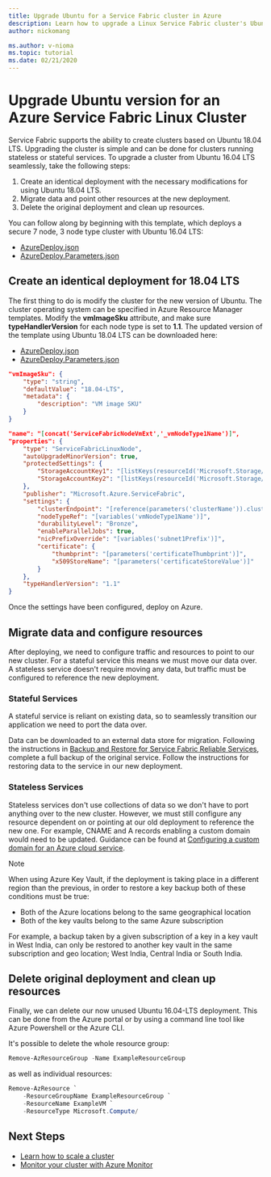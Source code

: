 ```yaml
---
title: Upgrade Ubuntu for a Service Fabric cluster in Azure 
description: Learn how to upgrade a Linux Service Fabric cluster's Ubuntu version on an existing Azure virtual network using Azure CLI.
author: nickomang

ms.author: v-nioma
ms.topic: tutorial
ms.date: 02/21/2020
---
```


# Upgrade Ubuntu version for an Azure Service Fabric Linux Cluster

Service Fabric supports the ability to create clusters based on Ubuntu 18.04 LTS. Upgrading the cluster is simple and can be done for clusters running stateless or stateful services. To upgrade a cluster from Ubuntu 16.04 LTS seamlessly, take the following steps:

1. Create an identical deployment with the necessary modifications for using Ubuntu 18.04 LTS.
2. Migrate data and point other resources at the new deployment.
3. Delete the original deployment and clean up resources.

You can follow along by beginning with this template, which deploys a secure 7 node, 3 node type cluster with Ubuntu 16.04 LTS:

* [AzureDeploy.json][template]
* [AzureDeploy.Parameters.json][parameters]

## Create an identical deployment for 18.04 LTS

The first thing to do is modify the cluster for the new version of Ubuntu. The cluster operating system can be specified in Azure Resource Manager templates. Modify the **vmImageSku** attribute, and make sure **typeHandlerVersion** for each node type is set to **1.1**. The updated version of the template using Ubuntu 18.04 LTS can be downloaded here:

* [AzureDeploy.json][template2]
* [AzureDeploy.Parameters.json][parameters2]

```json
"vmImageSku": {
    "type": "string",
    "defaultValue": "18.04-LTS",
    "metadata": {
        "description": "VM image SKU"
    }
}
```

```json
"name": "[concat('ServiceFabricNodeVmExt','_vmNodeType1Name')]",
"properties": {
    "type": "ServiceFabricLinuxNode",
    "autoUpgradeMinorVersion": true,
    "protectedSettings": {
        "StorageAccountKey1": "[listKeys(resourceId('Microsoft.Storage/storageAccounts', variables('supportLogStorageAccountName')),'2015-05-01-preview').key1]",
        "StorageAccountKey2": "[listKeys(resourceId('Microsoft.Storage/storageAccounts', variables('supportLogStorageAccountName')),'2015-05-01-preview').key2]"
    },
    "publisher": "Microsoft.Azure.ServiceFabric",
    "settings": {
        "clusterEndpoint": "[reference(parameters('clusterName')).clusterEndpoint]",
        "nodeTypeRef": "[variables('vmNodeType1Name')]",
        "durabilityLevel": "Bronze",
        "enableParallelJobs": true,
        "nicPrefixOverride": "[variables('subnet1Prefix')]",
        "certificate": {
            "thumbprint": "[parameters('certificateThumbprint')]",
            "x509StoreName": "[parameters('certificateStoreValue')]"
        }
    },
    "typeHandlerVersion": "1.1"
}
```

Once the settings have been configured, deploy on Azure.

## Migrate data and configure resources

After deploying, we need to configure traffic and resources to point to our new cluster. For a stateful service this means we must move our data over. A stateless service doesn't require moving any data, but traffic must be configured to reference the new deployment.

### Stateful Services

A stateful service is reliant on existing data, so to seamlessly transition our application we need to port the data over.

Data can be downloaded to an external data store for migration. Following the instructions in [Backup and Restore for Service Fabric Reliable Services](https://docs.microsoft.com/azure/service-fabric/service-fabric-reliable-services-backup-restore), complete a full backup of the original service. Follow the instructions for restoring data to the service in our new deployment.

### Stateless Services

Stateless services don't use collections of data so we don't have to port anything over to the new cluster. However, we must still configure any resource dependent on or pointing at our old deployment to reference the new one. For example, CNAME and A records enabling a custom domain would need to be updated. Guidance can be found at  [Configuring a custom domain for an Azure cloud service](https://docs.microsoft.com/azure/cloud-services/cloud-services-custom-domain-name-portal).

>[!NOTE]
>When using Azure Key Vault, if the deployment is taking place in a different region than the previous, in order to restore a key backup both of these conditions must be true:
>
> * Both of the Azure locations belong to the same geographical location
> * Both of the key vaults belong to the same Azure subscription
>
>For example, a backup taken by a given subscription of a key in a key vault in West India, can only be restored to another key vault in the same subscription and geo location; West India, Central India or South India.
    
## Delete original deployment and clean up resources

Finally, we can delete our now unused Ubuntu 16.04-LTS deployment. This can be done from the Azure portal or by using a command line tool like Azure Powershell or the Azure CLI.

It's possible to delete the whole resource group:

```powershell
Remove-AzResourceGroup -Name ExampleResourceGroup
```

as well as individual resources:

```powershell
Remove-AzResource `
    -ResourceGroupName ExampleResourceGroup `
    -ResourceName ExampleVM `
    -ResourceType Microsoft.Compute/
```

## Next Steps

* [Learn how to scale a cluster](https://docs.microsoft.com/azure/service-fabric/service-fabric-tutorial-scale-cluster)
* [Monitor your cluster with Azure Monitor](https://docs.microsoft.com/azure/service-fabric/service-fabric-diagnostics-event-analysis-oms)


<!-- Links -->
[template]:https://github.com/Azure-Samples/service-fabric-cluster-templates/blob/master/7-VM-Ubuntu-3-NodeTypes-Secure/AzureDeploy.json
[parameters]:https://github.com/Azure-Samples/service-fabric-cluster-templates/blob/master/7-VM-Ubuntu-3-NodeTypes-Secure/AzureDeploy.Parameters.json
[template2]:https://github.com/Azure-Samples/service-fabric-cluster-templates/blob/master/7-VM-Ubuntu-1804-3-NodeTypes-Secure/AzureDeploy.json
[parameters2]:https://github.com/Azure-Samples/service-fabric-cluster-templates/blob/master/7-VM-Ubuntu-1804-3-NodeTypes-Secure/AzureDeploy.Parameters.json

